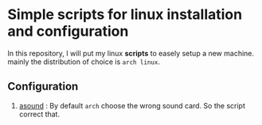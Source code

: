 # Simple scripts for linux installation and configuration #

In this repository, I will put my linux **scripts** to easely setup a new
machine. mainly the distribution of choice is `arch linux`.

## Configuration ##

1. [asound](config/instal_alsa_mixer.sh) : By default `arch` choose the wrong sound card. So the script correct that.




